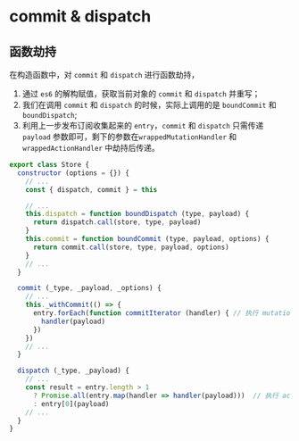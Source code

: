 # commit & dispatch

## 函数劫持

在构造函数中，对 `commit` 和 `dispatch` 进行函数劫持，

1. 通过 `es6` 的解构赋值，获取当前对象的 `commit` 和 `dispatch` 并重写；
2. 我们在调用 `commit` 和 `dispatch` 的时候，实际上调用的是 `boundCommit` 和 `boundDispatch`;
3. 利用上一步发布订阅收集起来的 `entry`，`commit` 和 `dispatch` 只需传递 `payload` 参数即可，剩下的参数在`wrappedMutationHandler` 和 `wrappedActionHandler` 中劫持后传递。

```js
export class Store {
  constructor (options = {}) {
    // ...
    const { dispatch, commit } = this

    // ...
    this.dispatch = function boundDispatch (type, payload) {
      return dispatch.call(store, type, payload)
    }
    this.commit = function boundCommit (type, payload, options) {
      return commit.call(store, type, payload, options)
    }
    // ...
  }

  commit (_type, _payload, _options) {
    // ...
    this._withCommit(() => {
      entry.forEach(function commitIterator (handler) { // 执行 mutation
        handler(payload)
      })
    })
    // ...
  }

  dispatch (_type, _payload) {
    // ...
    const result = entry.length > 1
      ? Promise.all(entry.map(handler => handler(payload)))  // 执行 action
      : entry[0](payload)
    // ...
  }
}
```